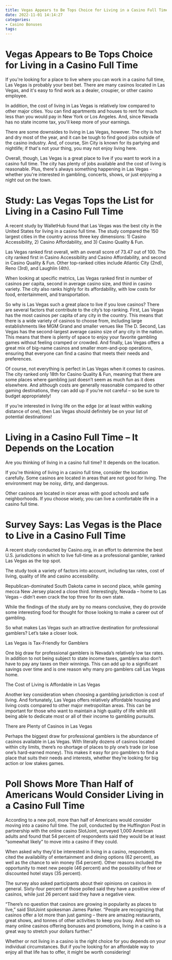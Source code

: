 ```yaml
---
title: Vegas Appears to Be Tops Choice for Living in a Casino Full Time
date: 2022-11-01 14:14:27
categories:
- Casino Bonuses
tags:
---
```



#  Vegas Appears to Be Tops Choice for Living in a Casino Full Time

If you're looking for a place to live where you can work in a casino full time, Las Vegas is probably your best bet. There are many casinos located in Las Vegas, and it's easy to find work as a dealer, croupier, or other casino employee.

In addition, the cost of living in Las Vegas is relatively low compared to other major cities. You can find apartments and houses to rent for much less than you would pay in New York or Los Angeles. And, since Nevada has no state income tax, you'll keep more of your earnings.

There are some downsides to living in Las Vegas, however. The city is hot and dry most of the year, and it can be tough to find good jobs outside of the casino industry. And, of course, Sin City is known for its partying and nightlife; if that's not your thing, you may not enjoy living here.

Overall, though, Las Vegas is a great place to live if you want to work in a casino full time. The city has plenty of jobs available and the cost of living is reasonable. Plus, there's always something happening in Las Vegas - whether you're interested in gambling, concerts, shows, or just enjoying a night out on the town.

# Study: Las Vegas Tops the List for Living in a Casino Full Time

A recent study by WalletHub found that Las Vegas was the best city in the United States for living in a casino full time. The study compared the 150 largest cities in the country across three key dimensions: 1) Casino Accessibility, 2) Casino Affordability, and 3) Casino Quality & Fun.

Las Vegas ranked first overall, with an overall score of 73.47 out of 100. The city ranked first in Casino Accessibility and Casino Affordability, and second in Casino Quality & Fun. Other top-ranked cities include Atlantic City (2nd), Reno (3rd), and Laughlin (4th).

When looking at specific metrics, Las Vegas ranked first in number of casinos per capita, second in average casino size, and third in casino variety. The city also ranks highly for its affordability, with low costs for food, entertainment, and transportation.

So why is Las Vegas such a great place to live if you love casinos? There are several factors that contribute to the city’s top ranking. First, Las Vegas has the most casinos per capita of any city in the country. This means that there is a wide variety of casinos to choose from, including large establishments like MGM Grand and smaller venues like The D. Second, Las Vegas has the second-largest average casino size of any city in the nation. This means that there is plenty of space to enjoy your favorite gambling games without feeling cramped or crowded. And finally, Las Vegas offers a great mix of big-name casinos and smaller mom-and-pop operations, ensuring that everyone can find a casino that meets their needs and preferences.

Of course, not everything is perfect in Las Vegas when it comes to casinos. The city ranked only 18th for Casino Quality & Fun, meaning that there are some places where gambling just doesn’t seem as much fun as it does elsewhere. And although costs are generally reasonable compared to other gaming destinations, they can add up if you’re not careful – so be sure to budget appropriately!

If you’re interested in living life on the edge (or at least within walking distance of one), then Las Vegas should definitely be on your list of potential destinations!

#  Living in a Casino Full Time – It Depends on the Location

Are you thinking of living in a casino full time? It depends on the location.

If you're thinking of living in a casino full time, consider the location carefully. Some casinos are located in areas that are not good for living. The environment may be noisy, dirty, and dangerous.

Other casinos are located in nicer areas with good schools and safe neighborhoods. If you choose wisely, you can live a comfortable life in a casino full time.

#  Survey Says: Las Vegas is the Place to Live in a Casino Full Time

A recent study conducted by Casino.org, in an effort to determine the best U.S. jurisdictions in which to live full-time as a professional gambler, ranked Las Vegas as the top spot.

The study took a variety of factors into account, including tax rates, cost of living, quality of life and casino accessibility.

Republican-dominated South Dakota came in second place, while gaming mecca New Jersey placed a close third. Interestingly, Nevada – home to Las Vegas – didn’t even crack the top three for its own state.

While the findings of the study are by no means conclusive, they do provide some interesting food for thought for those looking to make a career out of gambling.

So what makes Las Vegas such an attractive destination for professional gamblers? Let’s take a closer look.

Las Vegas is Tax-Friendly for Gamblers

One big draw for professional gamblers is Nevada’s relatively low tax rates. In addition to not being subject to state income taxes, gamblers also don’t have to pay any taxes on their winnings. This can add up to a significant savings over time and is one reason why many pro gamblers call Las Vegas home.

The Cost of Living is Affordable in Las Vegas

Another key consideration when choosing a gambling jurisdiction is cost of living. And fortunately, Las Vegas offers relatively affordable housing and living costs compared to other major metropolitan areas. This can be important for those who want to maintain a high quality of life while still being able to dedicate most or all of their income to gambling pursuits.

There are Plenty of Casinos in Las Vegas

Perhaps the biggest draw for professional gamblers is the abundance of casinos available in Las Vegas. With literally dozens of casinos located within city limits, there’s no shortage of places to ply one’s trade (or lose one’s hard-earned money). This makes it easy for pro gamblers to find a place that suits their needs and interests, whether they’re looking for big action or low stakes games.

#  Poll Shows More Than Half of Americans Would Consider Living in a Casino Full Time

According to a new poll, more than half of Americans would consider moving into a casino full time. The poll, conducted by the Huffington Post in partnership with the online casino SlotJoint, surveyed 1,000 American adults and found that 54 percent of respondents said they would be at least “somewhat likely” to move into a casino if they could.

When asked why they’d be interested in living in a casino, respondents cited the availability of entertainment and dining options (62 percent), as well as the chance to win money (54 percent). Other reasons included the opportunity to meet new people (46 percent) and the possibility of free or discounted hotel stays (35 percent).

The survey also asked participants about their opinions on casinos in general. Sixty-four percent of those polled said they have a positive view of casinos, while just 26 percent said they have a negative view.

“There’s no question that casinos are growing in popularity as places to live,” said SlotJoint spokesman James Parker. “People are recognizing that casinos offer a lot more than just gaming – there are amazing restaurants, great shows, and tonnes of other activities to keep you busy. And with so many online casinos offering bonuses and promotions, living in a casino is a great way to stretch your dollars further.”

Whether or not living in a casino is the right choice for you depends on your individual circumstances. But if you’re looking for an affordable way to enjoy all that life has to offer, it might be worth considering!